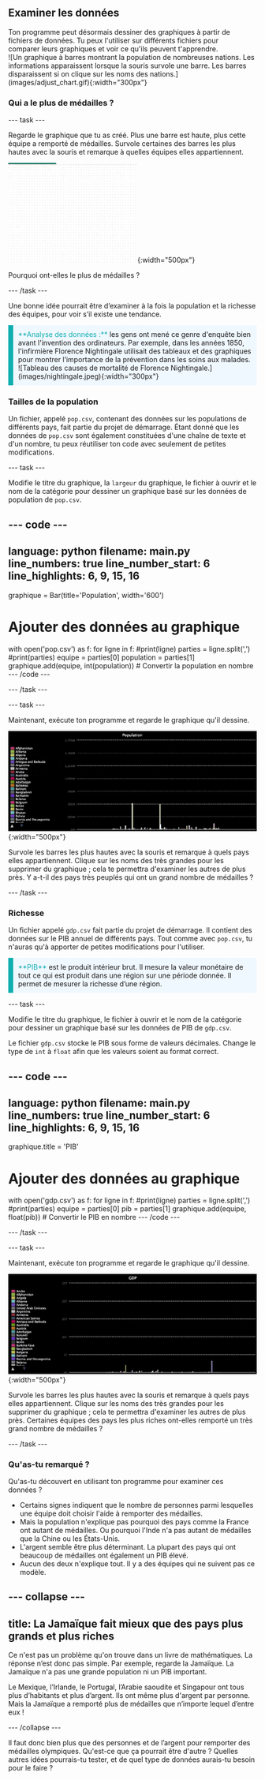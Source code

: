 ## Examiner les données

<div style="display: flex; flex-wrap: wrap">
<div style="flex-basis: 200px; flex-grow: 1; margin-right: 15px;">
Ton programme peut désormais dessiner des graphiques à partir de fichiers de données. Tu peux l'utiliser sur différents fichiers pour comparer leurs graphiques et voir ce qu'ils peuvent t'apprendre.
</div>
<div>
![Un graphique à barres montrant la population de nombreuses nations. Les informations apparaissent lorsque la souris survole une barre. Les barres disparaissent si on clique sur les noms des nations.](images/adjust_chart.gif){:width="300px"}
</div>
</div>

### Qui a le plus de médailles ?

--- task ---

Regarde le graphique que tu as créé. Plus une barre est haute, plus cette équipe a remporté de médailles. Survole certaines des barres les plus hautes avec la souris et remarque à quelles équipes elles appartiennent.

![Un graphique à barres montrant la population de nombreuses nations. Les informations apparaissent lorsque la souris survole une barre. Les barres disparaissent à mesure que l'on clique sur les noms des nations.](images/adjust_chart.gif){:width="500px"}

Pourquoi ont-elles le plus de médailles ?

--- /task ---

Une bonne idée pourrait être d’examiner à la fois la population et la richesse des équipes, pour voir s’il existe une tendance.

<p style="border-left: solid; border-width:10px; border-color: #0faeb0; background-color: aliceblue; padding: 10px;">
<span style="color: #0faeb0">**Analyse des données :**</span> les gens ont mené ce genre d'enquête bien avant l'invention des ordinateurs. Par exemple, dans les années 1850, l'infirmière Florence Nightingale utilisait des tableaux et des graphiques pour montrer l’importance de la prévention dans les soins aux malades. 
![Tableau des causes de mortalité de Florence Nightingale.](images/nightingale.jpeg){:width="300px"}
</p>

### Tailles de la population

Un fichier, appelé `pop.csv`, contenant des données sur les populations de différents pays, fait partie du projet de démarrage. Étant donné que les données de `pop.csv` sont également constituées d'une chaîne de texte et d'un nombre, tu peux réutiliser ton code avec seulement de petites modifications.

--- task ---

Modifie le titre du graphique, la `largeur` du graphique, le fichier à ouvrir et le nom de la catégorie pour dessiner un graphique basé sur les données de population de `pop.csv`.

--- code ---
---
language: python
filename: main.py
line_numbers: true
line_number_start: 6 
line_highlights: 6, 9, 15, 16
---
graphique = Bar(title='Population', width='600')

# Ajouter des données au graphique
with open('pop.csv') as f:
    for ligne in f:
        #print(ligne)
        parties = ligne.split(',')
        #print(parties)
        equipe = parties[0]
        population = parties[1]
        graphique.add(equipe, int(population))  # Convertir la population en nombre
--- /code ---

--- /task ---

--- task ---

Maintenant, exécute ton programme et regarde le graphique qu'il dessine.

![Un graphique à barres montrant la population de nombreuses nations. Les informations apparaissent lorsque la souris survole une barre. Les barres disparaissent à mesure que l'on clique sur les noms des nations.](images/pop.gif){:width="500px"}

Survole les barres les plus hautes avec la souris et remarque à quels pays elles appartiennent. Clique sur les noms des très grandes pour les supprimer du graphique ; cela te permettra d'examiner les autres de plus près. Y a-t-il des pays très peuplés qui ont un grand nombre de médailles ?

--- /task ---

### Richesse

Un fichier appelé `gdp.csv` fait partie du projet de démarrage. Il contient des données sur le PIB annuel de différents pays. Tout comme avec `pop.csv`, tu n'auras qu'à apporter de petites modifications pour l'utiliser.

<p style="border-left: solid; border-width:10px; border-color: #0faeb0; background-color: aliceblue; padding: 10px;">
<span style="color: #0faeb0">**PIB**</span> est le produit intérieur brut. Il mesure la valeur monétaire de tout ce qui est produit dans une région sur une période donnée. Il permet de mesurer la richesse d’une région.
</p>

--- task ---

Modifie le titre du graphique, le fichier à ouvrir et le nom de la catégorie pour dessiner un graphique basé sur les données de PIB de `gdp.csv`.

Le fichier `gdp.csv` stocke le PIB sous forme de valeurs décimales. Change le type de `int` à `float` afin que les valeurs soient au format correct.

--- code ---
---
language: python
filename: main.py
line_numbers: true
line_number_start: 6 
line_highlights: 6, 9, 15, 16
---
graphique.title = 'PIB'

# Ajouter des données au graphique
with open('gdp.csv') as f:
    for ligne in f:
        #print(ligne)
        parties = ligne.split(',')
        #print(parties)
        equipe = parties[0]
        pib = parties[1]
        graphique.add(equipe, float(pib))  # Convertir le PIB en nombre
--- /code ---

--- /task ---

--- task ---

Maintenant, exécute ton programme et regarde le graphique qu'il dessine.

![Un graphique à barres montrant le PIB de nombreuses nations. Les informations apparaissent lorsque la souris survole une barre. Les barres disparaissent à mesure que l'on clique sur les noms des nations.](images/gdp.gif){:width="500px"}

Survole les barres les plus hautes avec la souris et remarque à quels pays elles appartiennent. Clique sur les noms des très grandes pour les supprimer du graphique ; cela te permettra d'examiner les autres de plus près. Certaines équipes des pays les plus riches ont-elles remporté un très grand nombre de médailles ?

--- /task ---

### Qu'as-tu remarqué ?
Qu'as-tu découvert en utilisant ton programme pour examiner ces données ?

 - Certains signes indiquent que le nombre de personnes parmi lesquelles une équipe doit choisir l'aide à remporter des médailles.
 - Mais la population n'explique pas pourquoi des pays comme la France ont autant de médailles. Ou pourquoi l'Inde n'a pas autant de médailles que la Chine ou les États-Unis.
 - L'argent semble être plus déterminant. La plupart des pays qui ont beaucoup de médailles ont également un PIB élevé.
 - Aucun des deux n'explique tout. Il y a des équipes qui ne suivent pas ce modèle.

--- collapse ---
---
title: La Jamaïque fait mieux que des pays plus grands et plus riches
---
Ce n'est pas un problème qu'on trouve dans un livre de mathématiques. La réponse n’est donc pas simple. Par exemple, regarde la Jamaïque. La Jamaïque n'a pas une grande population ni un PIB important.

Le Mexique, l’Irlande, le Portugal, l’Arabie saoudite et Singapour ont tous plus d’habitants et plus d’argent. Ils ont même plus d'argent par personne. Mais la Jamaïque a remporté plus de médailles que n’importe lequel d’entre eux !

--- /collapse ---

Il faut donc bien plus que des personnes et de l’argent pour remporter des médailles olympiques. Qu'est-ce que ça pourrait être d'autre ? Quelles autres idées pourrais-tu tester, et de quel type de données aurais-tu besoin pour le faire ?
